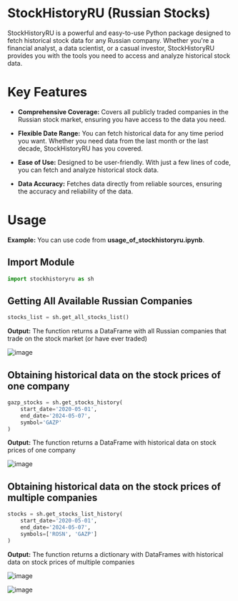 # StockHistoryRU (Russian Stocks)
StockHistoryRU is a powerful and easy-to-use Python package designed to fetch historical stock data for any Russian company. Whether you're a financial analyst, a data scientist, or a casual investor, StockHistoryRU provides you with the tools you need to access and analyze historical stock data.

# Key Features

- **Comprehensive Coverage:** Covers all publicly traded companies in the Russian stock market, ensuring you have access to the data you need.

- **Flexible Date Range:** You can fetch historical data for any time period you want. Whether you need data from the last month or the last decade, StockHistoryRU has you covered.

- **Ease of Use:** Designed to be user-friendly. With just a few lines of code, you can fetch and analyze historical stock data.

- **Data Accuracy:** Fetches data directly from reliable sources, ensuring the accuracy and reliability of the data.

# Usage

**Example:** You can use code from **usage_of_stockhistoryru.ipynb**.

## Import Module
```python
import stockhistoryru as sh
```

## Getting All Available Russian Companies
```python
stocks_list = sh.get_all_stocks_list()
```

**Output:** The function returns a DataFrame with all Russian companies that trade on the stock market (or have ever traded)

![image](https://github.com/VladekQ/StockHistoryRU/assets/72941961/9271c1e4-a975-4ce2-9ed8-4d4144d61c24)

## Obtaining historical data on the stock prices of one company
```python
gazp_stocks = sh.get_stocks_history(
    start_date='2020-05-01',
    end_date='2024-05-07',
    symbol='GAZP'
)
```

**Output:** The function returns a DataFrame with historical data on stock prices of one company

![image](https://github.com/VladekQ/StockHistoryRU/assets/72941961/8b22cafe-5bc4-4843-b61c-369be3fef4d9)

## Obtaining historical data on the stock prices of multiple companies
```python
stocks = sh.get_stocks_list_history(
    start_date='2020-05-01',
    end_date='2024-05-07',
    symbols=['ROSN', 'GAZP']
)
```

**Output:** The function returns a dictionary with DataFrames with historical data on stock prices of multiple companies

![image](https://github.com/VladekQ/StockHistoryRU/assets/72941961/056c876f-c8ae-4203-b8e9-0e5c3d5df996)

![image](https://github.com/VladekQ/StockHistoryRU/assets/72941961/f4a651dc-373f-451e-91d4-6cae176db4df)


